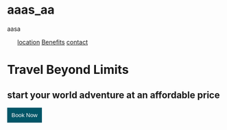 # aaas_aa
aasa
<html lang="en">
<head>
<meta charset="utf-8">
<meta name="viewport" content="width=device-width, initial-scale=1">
<title>travel</title>
<link href="style.css" rel="stylesheet" type>
<style>
input[type=submit]{
width:5%
margin-left:50px;
background-image: url(cloud.jpg);
background-color:#015668;
color:white;
border:none;
padding:10px;
}
</style>
</head>
<body>
<ol>
<a href="location.html">location</a>
<a href="Benefits.html">Benefits</a>
<a href="contact.html">contact</a>
</ol>
<div class= "box">
<h1>Travel Beyond Limits</h1>
<h2>start your world adventure at an affordable price</h2>
<form>
<input type="submit" value="Book Now">
</div>
</body>
</html>
